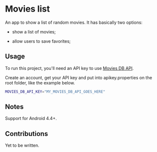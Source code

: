# Movies list

An app to show a list of random movies. It has basically two options:

- show a list of movies; 

- allow users to save favorites;

## Usage

To run this project, you'll need an API key to use [Movies DB API](https://www.themoviedb.org/).

Create an account, get your API key and put into apikey.properties on the root folder, like the example below.

```sh
MOVIES_DB_API_KEY="MY_MOVIES_DB_API_GOES_HERE"
```

## Notes

Support for Android 4.4+.

## Contributions
 
Yet to be written.
